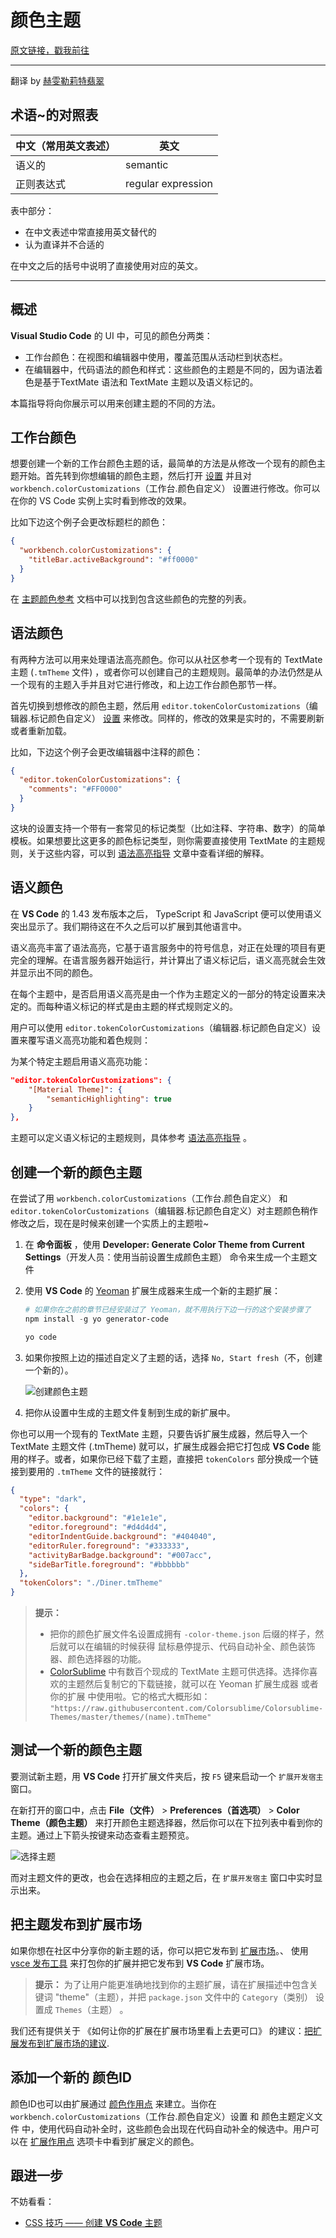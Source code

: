 # 颜色主题

[原文链接，戳我前往](https://code.visualstudio.com/api/extension-guides/color-theme)

------

翻译 by [赫雯勒莉特翡翠](https://github.com/HeveraletLaidCenx)

## 术语~的对照表

|中文（常用英文表述）|英文|
|----|----|
|语义的|semantic|
|正则表达式|regular expression|

表中部分：

* 在中文表述中常直接用英文替代的
* 认为直译并不合适的

在中文之后的括号中说明了直接使用对应的英文。

------

## 概述

**Visual Studio Code** 的 UI 中，可见的颜色分两类：

* 工作台颜色：在视图和编辑器中使用，覆盖范围从活动栏到状态栏。
* 在编辑器中，代码语法的颜色和样式：这些颜色的主题是不同的，因为语法着色是基于TextMate 语法和 TextMate 主题以及语义标记的。

本篇指导将向你展示可以用来创建主题的不同的方法。

## 工作台颜色

想要创建一个新的工作台颜色主题的话，最简单的方法是从修改一个现有的颜色主题开始。首先转到你想编辑的颜色主题，然后打开 [设置](https://code.visualstudio.com/docs/getstarted/settings) 并且对 `workbench.colorCustomizations`（工作台.颜色自定义） 设置进行修改。你可以在你的 VS Code 实例上实时看到修改的效果。

比如下边这个例子会更改标题栏的颜色：

```json
{
  "workbench.colorCustomizations": {
    "titleBar.activeBackground": "#ff0000"
  }
}
```

在 [主题颜色参考](https://code.visualstudio.com/api/references/theme-color) 文档中可以找到包含这些颜色的完整的列表。

## 语法颜色

有两种方法可以用来处理语法高亮颜色。你可以从社区参考一个现有的 TextMate 主题 (`.tmTheme` 文件) ，或者你可以创建自己的主题规则。最简单的办法仍然是从一个现有的主题入手并且对它进行修改，和上边工作台颜色那节一样。

首先切换到想修改的颜色主题，然后用 `editor.tokenColorCustomizations`（编辑器.标记颜色自定义） [设置](https://code.visualstudio.com/docs/getstarted/settings) 来修改。同样的，修改的效果是实时的，不需要刷新或者重新加载。

比如，下边这个例子会更改编辑器中注释的颜色：

```json
{
  "editor.tokenColorCustomizations": {
    "comments": "#FF0000"
  }
}
```

这块的设置支持一个带有一套常见的标记类型（比如注释、字符串、数字）的简单模板。如果想要比这更多的颜色标记类型，则你需要直接使用 TextMate 的主题规则，关于这些内容，可以到 [语法高亮指导](https://code.visualstudio.com/api/language-extensions/syntax-highlight-guide) 文章中查看详细的解释。

## 语义颜色

在 **VS Code** 的 1.43 发布版本之后， TypeScript 和 JavaScript 便可以使用语义突出显示了。我们期待这在不久之后可以扩展到其他语言中。

语义高亮丰富了语法高亮，它基于语言服务中的符号信息，对正在处理的项目有更完全的理解。在语言服务器开始运行，并计算出了语义标记后，语义高亮就会生效并显示出不同的颜色。

在每个主题中，是否启用语义高亮是由一个作为主题定义的一部分的特定设置来决定的。而每种语义标记的样式是由主题的样式规则定义的。

用户可以使用 `editor.tokenColorCustomizations`（编辑器.标记颜色自定义）设置来覆写语义高亮功能和着色规则：

为某个特定主题启用语义高亮功能：

```json
"editor.tokenColorCustomizations": {
    "[Material Theme]": {
        "semanticHighlighting": true
    }
},
```

主题可以定义语义标记的主题规则，具体参考 [语法高亮指导](https://code.visualstudio.com/api/language-extensions/syntax-highlight-guide#semantic-theming) 。

## 创建一个新的颜色主题

在尝试了用 `workbench.colorCustomizations`（工作台.颜色自定义） 和 `editor.tokenColorCustomizations`（编辑器.标记颜色自定义）对主题颜色稍作修改之后，现在是时候来创建一个实质上的主题啦~

1. 在 **命令面板** ，使用 **Developer: Generate Color Theme from Current Settings**（开发人员：使用当前设置生成颜色主题） 命令来生成一个主题文件

2. 使用 **VS Code** 的 [Yeoman](https://yeoman.io/) 扩展生成器来生成一个新的主题扩展：

   ```powershell
   # 如果你在之前的章节已经安装过了 Yeoman，就不用执行下边一行的这个安装步骤了
   npm install -g yo generator-code
   
   yo code
   ```

3. 如果你按照上边的描述自定义了主题的话，选择 `No, Start fresh`（不，创建一个新的）。

   ![创建颜色主题](img/创建颜色主题.png)

4. 把你从设置中生成的主题文件复制到生成的新扩展中。

你也可以用一个现有的 TextMate 主题，只要告诉扩展生成器，然后导入一个 TextMate 主题文件 (.tmTheme) 就可以，扩展生成器会把它打包成 **VS Code** 能用的样子。或者，如果你已经下载了主题，直接把 `tokenColors` 部分换成一个链接到要用的 `.tmTheme` 文件的链接就行：

```json
{
  "type": "dark",
  "colors": {
    "editor.background": "#1e1e1e",
    "editor.foreground": "#d4d4d4",
    "editorIndentGuide.background": "#404040",
    "editorRuler.foreground": "#333333",
    "activityBarBadge.background": "#007acc",
    "sideBarTitle.foreground": "#bbbbbb"
  },
  "tokenColors": "./Diner.tmTheme"
}
```

> **提示：** 
>
> * 把你的颜色扩展文件名设置成拥有 `-color-theme.json` 后缀的样子，然后就可以在编辑的时候获得 鼠标悬停提示、代码自动补全、颜色装饰器、颜色选择器的功能。
>* [ColorSublime](https://colorsublime.github.io/) 中有数百个现成的 TextMate 主题可供选择。选择你喜欢的主题然后复制它的下载链接，就可以在 Yeoman 扩展生成器 或者 你的扩展 中使用啦。它的格式大概形如： `"https://raw.githubusercontent.com/Colorsublime/Colorsublime-Themes/master/themes/(name).tmTheme"`

## 测试一个新的颜色主题

要测试新主题，用 **VS Code** 打开扩展文件夹后，按 `F5` 键来启动一个 `扩展开发宿主` 窗口。

在新打开的窗口中，点击 **File（文件）** > **Preferences（首选项）** > **Color Theme（颜色主题）** 来打开颜色主题选择器，然后你可以在下拉列表中看到你的主题。通过上下箭头按键来动态查看主题预览。

![选择主题](img/选择主题.png)

而对主题文件的更改，也会在选择相应的主题之后，在 `扩展开发宿主` 窗口中实时显示出来。

## 把主题发布到扩展市场

如果你想在社区中分享你的新主题的话，你可以把它发布到 [扩展市场](https://code.visualstudio.com/docs/editor/extension-marketplace)。、
使用 [vsce 发布工具](https://code.visualstudio.com/api/working-with-extensions/publishing-extension) 来打包你的扩展并把它发布到 **VS Code** 扩展市场。

> **提示：** 为了让用户能更准确地找到你的主题扩展，请在扩展描述中包含关键词 "theme"（主题），并把 `package.json` 文件中的 `Category`（类别） 设置成 `Themes`（主题） 。

我们还有提供关于 《如何让你的扩展在扩展市场里看上去更可口》 的建议：[把扩展发布到扩展市场的建议](https://code.visualstudio.com/api/references/extension-manifest#marketplace-presentation-tips).

## 添加一个新的 颜色ID

颜色ID也可以由扩展通过 [颜色作用点](https://code.visualstudio.com/api/references/contribution-points#contributes.colors) 来建立。当你在 `workbench.colorCustomizations`（工作台.颜色自定义）设置 和 颜色主题定义文件 中，使用代码自动补全时，这些颜色会出现在代码自动补全的候选中。用户可以在 [扩展作用点](https://code.visualstudio.com/docs/editor/extension-marketplace#_extension-details) 选项卡中看到扩展定义的颜色。

## 跟进一步

不妨看看：

* [CSS 技巧 —— 创建 **VS Code** 主题](https://css-tricks.com/creating-a-vs-code-theme/)
